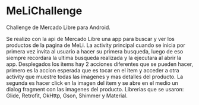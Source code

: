 # MeLiChallenge
Challenge de Mercado Libre para Android.

Se realizo con la api de Mercado Libre una app para buscar y ver los productos de la pagina de MeLi.
La activity principal cuando se inicia por primera vez invita al usuario a hacer su primera
busqueda, luego de eso siempre recordara la ultima busqueda realizada y la ejecutara al abrir la app.
Desplegados los items hay 2 acciones diferentes que se pueden hacer, primero es la accion esperada
que es tocar en el item y acceder a otra activity que muestre todas las imagenes y mas detalles
del producto. La segunda es hacer click en la imagen del item y se abre en el medio un dialog
fragment con las imagenes del producto.
Librerias que se usaron: Glide, Retrofit, OkHttp, Gson, Shimmer y Material.
